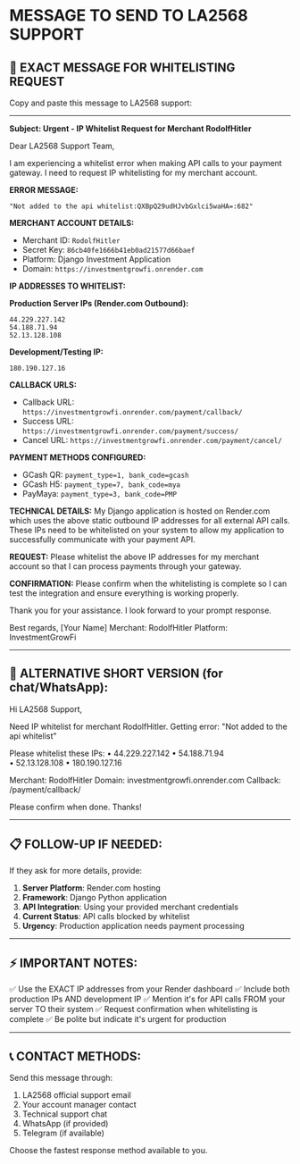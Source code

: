# MESSAGE TO SEND TO LA2568 SUPPORT

## 📧 EXACT MESSAGE FOR WHITELISTING REQUEST

Copy and paste this message to LA2568 support:

---

**Subject: Urgent - IP Whitelist Request for Merchant RodolfHitler**

Dear LA2568 Support Team,

I am experiencing a whitelist error when making API calls to your payment gateway. I need to request IP whitelisting for my merchant account.

**ERROR MESSAGE:**
```
"Not added to the api whitelist:QXBpQ29udHJvbGxlci5waHA=:682"
```

**MERCHANT ACCOUNT DETAILS:**
- Merchant ID: `RodolfHitler`
- Secret Key: `86cb40fe1666b41eb0ad21577d66baef`
- Platform: Django Investment Application
- Domain: `https://investmentgrowfi.onrender.com`

**IP ADDRESSES TO WHITELIST:**

**Production Server IPs (Render.com Outbound):**
```
44.229.227.142
54.188.71.94
52.13.128.108
```

**Development/Testing IP:**
```
180.190.127.16
```

**CALLBACK URLS:**
- Callback URL: `https://investmentgrowfi.onrender.com/payment/callback/`
- Success URL: `https://investmentgrowfi.onrender.com/payment/success/`
- Cancel URL: `https://investmentgrowfi.onrender.com/payment/cancel/`

**PAYMENT METHODS CONFIGURED:**
- GCash QR: `payment_type=1, bank_code=gcash`
- GCash H5: `payment_type=7, bank_code=mya`
- PayMaya: `payment_type=3, bank_code=PMP`

**TECHNICAL DETAILS:**
My Django application is hosted on Render.com which uses the above static outbound IP addresses for all external API calls. These IPs need to be whitelisted on your system to allow my application to successfully communicate with your payment API.

**REQUEST:**
Please whitelist the above IP addresses for my merchant account so that I can process payments through your gateway. 

**CONFIRMATION:**
Please confirm when the whitelisting is complete so I can test the integration and ensure everything is working properly.

Thank you for your assistance. I look forward to your prompt response.

Best regards,
[Your Name]
Merchant: RodolfHitler
Platform: InvestmentGrowFi

---

## 📱 ALTERNATIVE SHORT VERSION (for chat/WhatsApp):

Hi LA2568 Support,

Need IP whitelist for merchant RodolfHitler. Getting error: "Not added to the api whitelist"

Please whitelist these IPs:
• 44.229.227.142
• 54.188.71.94  
• 52.13.128.108
• 180.190.127.16

Merchant: RodolfHitler
Domain: investmentgrowfi.onrender.com
Callback: /payment/callback/

Please confirm when done. Thanks!

---

## 📋 FOLLOW-UP IF NEEDED:

If they ask for more details, provide:

1. **Server Platform**: Render.com hosting
2. **Framework**: Django Python application
3. **API Integration**: Using your provided merchant credentials
4. **Current Status**: API calls blocked by whitelist
5. **Urgency**: Production application needs payment processing

---

## ⚡ IMPORTANT NOTES:

✅ Use the EXACT IP addresses from your Render dashboard
✅ Include both production IPs AND development IP
✅ Mention it's for API calls FROM your server TO their system
✅ Request confirmation when whitelisting is complete
✅ Be polite but indicate it's urgent for production

---

## 📞 CONTACT METHODS:

Send this message through:
1. LA2568 official support email
2. Your account manager contact
3. Technical support chat
4. WhatsApp (if provided)
5. Telegram (if available)

Choose the fastest response method available to you.
